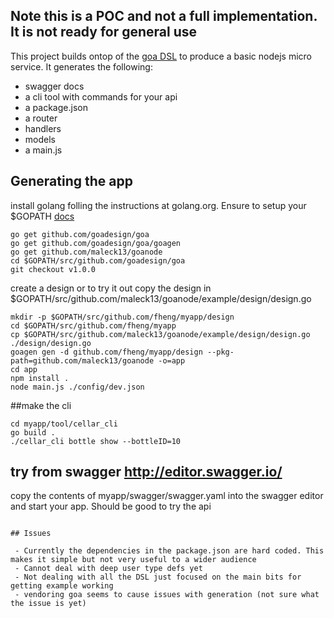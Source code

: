 ## Note this is a POC and not a full implementation. It is not ready for general use

This project builds ontop of the [goa DSL](http://goa.design) to produce a basic nodejs micro service. It generates the following:
- swagger docs
- a cli tool with commands for your api
- a package.json
- a router
- handlers
- models
- a main.js

## Generating the app

install golang folling the instructions at golang.org. Ensure to setup your $GOPATH  [docs](https://golang.org/doc/install#testing)

```
go get github.com/goadesign/goa
go get github.com/goadesign/goa/goagen
go get github.com/maleck13/goanode
cd $GOPATH/src/github.com/goadesign/goa
git checkout v1.0.0
```

create a design or to try it out copy the design in  $GOPATH/src/github.com/maleck13/goanode/example/design/design.go

```
mkdir -p $GOPATH/src/github.com/fheng/myapp/design
cd $GOPATH/src/github.com/fheng/myapp
cp $GOPATH/src/github.com/maleck13/goanode/example/design/design.go ./design/design.go
goagen gen -d github.com/fheng/myapp/design --pkg-path=github.com/maleck13/goanode -o=app
cd app
npm install .
node main.js ./config/dev.json

```

##make the cli
```
cd myapp/tool/cellar_cli
go build .
./cellar_cli bottle show --bottleID=10
```

## try from swagger http://editor.swagger.io/

copy the contents of myapp/swagger/swagger.yaml into the swagger editor and start your app. Should be good to try the api

```

## Issues

 - Currently the dependencies in the package.json are hard coded. This makes it simple but not very useful to a wider audience
 - Cannot deal with deep user type defs yet
 - Not dealing with all the DSL just focused on the main bits for getting example working
 - vendoring goa seems to cause issues with generation (not sure what the issue is yet)
